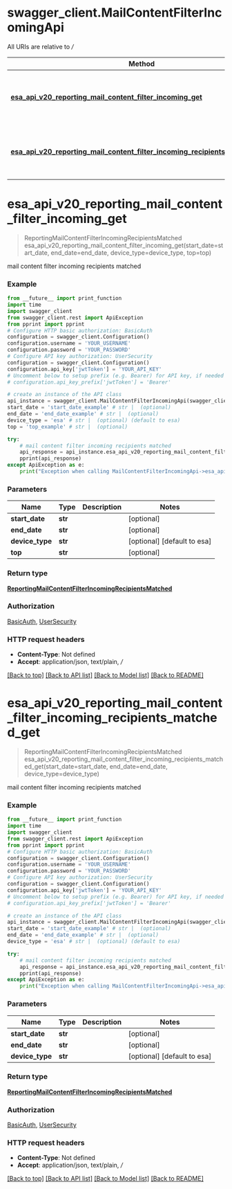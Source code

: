 # swagger_client.MailContentFilterIncomingApi

All URIs are relative to */*

Method | HTTP request | Description
------------- | ------------- | -------------
[**esa_api_v20_reporting_mail_content_filter_incoming_get**](MailContentFilterIncomingApi.md#esa_api_v20_reporting_mail_content_filter_incoming_get) | **GET** /esa/api/v2.0/reporting/mail_content_filter_incoming | mail content filter incoming recipients matched
[**esa_api_v20_reporting_mail_content_filter_incoming_recipients_matched_get**](MailContentFilterIncomingApi.md#esa_api_v20_reporting_mail_content_filter_incoming_recipients_matched_get) | **GET** /esa/api/v2.0/reporting/mail_content_filter_incoming/recipients_matched | mail content filter incoming recipients matched

# **esa_api_v20_reporting_mail_content_filter_incoming_get**
> ReportingMailContentFilterIncomingRecipientsMatched esa_api_v20_reporting_mail_content_filter_incoming_get(start_date=start_date, end_date=end_date, device_type=device_type, top=top)

mail content filter incoming recipients matched

### Example
```python
from __future__ import print_function
import time
import swagger_client
from swagger_client.rest import ApiException
from pprint import pprint
# Configure HTTP basic authorization: BasicAuth
configuration = swagger_client.Configuration()
configuration.username = 'YOUR_USERNAME'
configuration.password = 'YOUR_PASSWORD'
# Configure API key authorization: UserSecurity
configuration = swagger_client.Configuration()
configuration.api_key['jwtToken'] = 'YOUR_API_KEY'
# Uncomment below to setup prefix (e.g. Bearer) for API key, if needed
# configuration.api_key_prefix['jwtToken'] = 'Bearer'

# create an instance of the API class
api_instance = swagger_client.MailContentFilterIncomingApi(swagger_client.ApiClient(configuration))
start_date = 'start_date_example' # str |  (optional)
end_date = 'end_date_example' # str |  (optional)
device_type = 'esa' # str |  (optional) (default to esa)
top = 'top_example' # str |  (optional)

try:
    # mail content filter incoming recipients matched
    api_response = api_instance.esa_api_v20_reporting_mail_content_filter_incoming_get(start_date=start_date, end_date=end_date, device_type=device_type, top=top)
    pprint(api_response)
except ApiException as e:
    print("Exception when calling MailContentFilterIncomingApi->esa_api_v20_reporting_mail_content_filter_incoming_get: %s\n" % e)
```

### Parameters

Name | Type | Description  | Notes
------------- | ------------- | ------------- | -------------
 **start_date** | **str**|  | [optional] 
 **end_date** | **str**|  | [optional] 
 **device_type** | **str**|  | [optional] [default to esa]
 **top** | **str**|  | [optional] 

### Return type

[**ReportingMailContentFilterIncomingRecipientsMatched**](ReportingMailContentFilterIncomingRecipientsMatched.md)

### Authorization

[BasicAuth](../README.md#BasicAuth), [UserSecurity](../README.md#UserSecurity)

### HTTP request headers

 - **Content-Type**: Not defined
 - **Accept**: application/json, text/plain, */*

[[Back to top]](#) [[Back to API list]](../README.md#documentation-for-api-endpoints) [[Back to Model list]](../README.md#documentation-for-models) [[Back to README]](../README.md)

# **esa_api_v20_reporting_mail_content_filter_incoming_recipients_matched_get**
> ReportingMailContentFilterIncomingRecipientsMatched esa_api_v20_reporting_mail_content_filter_incoming_recipients_matched_get(start_date=start_date, end_date=end_date, device_type=device_type)

mail content filter incoming recipients matched

### Example
```python
from __future__ import print_function
import time
import swagger_client
from swagger_client.rest import ApiException
from pprint import pprint
# Configure HTTP basic authorization: BasicAuth
configuration = swagger_client.Configuration()
configuration.username = 'YOUR_USERNAME'
configuration.password = 'YOUR_PASSWORD'
# Configure API key authorization: UserSecurity
configuration = swagger_client.Configuration()
configuration.api_key['jwtToken'] = 'YOUR_API_KEY'
# Uncomment below to setup prefix (e.g. Bearer) for API key, if needed
# configuration.api_key_prefix['jwtToken'] = 'Bearer'

# create an instance of the API class
api_instance = swagger_client.MailContentFilterIncomingApi(swagger_client.ApiClient(configuration))
start_date = 'start_date_example' # str |  (optional)
end_date = 'end_date_example' # str |  (optional)
device_type = 'esa' # str |  (optional) (default to esa)

try:
    # mail content filter incoming recipients matched
    api_response = api_instance.esa_api_v20_reporting_mail_content_filter_incoming_recipients_matched_get(start_date=start_date, end_date=end_date, device_type=device_type)
    pprint(api_response)
except ApiException as e:
    print("Exception when calling MailContentFilterIncomingApi->esa_api_v20_reporting_mail_content_filter_incoming_recipients_matched_get: %s\n" % e)
```

### Parameters

Name | Type | Description  | Notes
------------- | ------------- | ------------- | -------------
 **start_date** | **str**|  | [optional] 
 **end_date** | **str**|  | [optional] 
 **device_type** | **str**|  | [optional] [default to esa]

### Return type

[**ReportingMailContentFilterIncomingRecipientsMatched**](ReportingMailContentFilterIncomingRecipientsMatched.md)

### Authorization

[BasicAuth](../README.md#BasicAuth), [UserSecurity](../README.md#UserSecurity)

### HTTP request headers

 - **Content-Type**: Not defined
 - **Accept**: application/json, text/plain, */*

[[Back to top]](#) [[Back to API list]](../README.md#documentation-for-api-endpoints) [[Back to Model list]](../README.md#documentation-for-models) [[Back to README]](../README.md)

